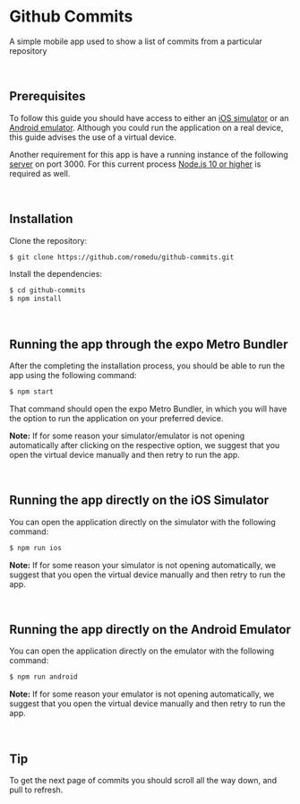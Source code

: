 # Github Commits

A simple mobile app used to show a list of commits from a particular repository

<br/>

## Prerequisites

To follow this guide you should have access to either an [iOS simulator](https://developer.apple.com/xcode/resources) or an [Android emulator](https://developer.android.com/studio). Although you could run the application on a real device, this guide advises the use of a virtual device.

Another requirement for this app is have a running instance of the following [server](https://github.com/romedu/github-commits-api) on port 3000. For this current process [Node.js 10 or higher](https://nodejs.org) is required as well.

<br/>

## Installation

Clone the repository:

```sh
$ git clone https://github.com/romedu/github-commits.git
```

Install the dependencies:

```sh
$ cd github-commits
$ npm install
```

<br/>

## Running the app through the expo Metro Bundler

After the completing the installation process, you should be able to run the app using the following command:

```sh
$ npm start
```

That command should open the expo Metro Bundler, in which you will have the option to run the application on your preferred device.

**Note:** If for some reason your simulator/emulator is not opening automatically after clicking on the respective option, we suggest that you open the virtual device manually and then retry to run the app.

<br/>

## Running the app directly on the iOS Simulator

You can open the application directly on the simulator with the following command:

```sh
$ npm run ios
```

**Note:** If for some reason your simulator is not opening automatically, we suggest that you open the virtual device manually and then retry to run the app.

<br/>

## Running the app directly on the Android Emulator

You can open the application directly on the emulator with the following command:

```sh
$ npm run android
```

**Note:** If for some reason your emulator is not opening automatically, we suggest that you open the virtual device manually and then retry to run the app.

<br/>

## Tip

To get the next page of commits you should scroll all the way down, and pull to refresh.
